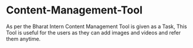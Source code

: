 # Content-Management-Tool
As per the Bharat Intern Content Management Tool is given as a Task, This Tool is useful for the users as they can add images and videos and refer them anytime.
